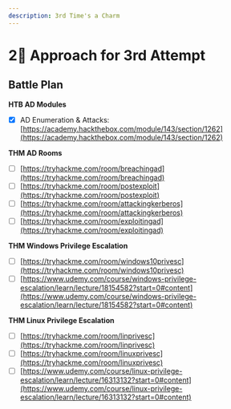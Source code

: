 ```yaml
---
description: 3rd Time's a Charm
---
```


# 2⃣ Approach for 3rd Attempt

## Battle Plan

**HTB AD Modules**&#x20;

* [x] AD Enumeration & Attacks: [https://academy.hackthebox.com/module/143/section/1262](https://academy.hackthebox.com/module/143/section/1262)

**THM AD Rooms**

* [ ] [https://tryhackme.com/room/breachingad](https://tryhackme.com/room/breachingad)
* [ ] [https://tryhackme.com/room/postexploit](https://tryhackme.com/room/postexploit)
* [ ] [https://tryhackme.com/room/attackingkerberos](https://tryhackme.com/room/attackingkerberos)
* [ ] [https://tryhackme.com/room/exploitingad](https://tryhackme.com/room/exploitingad)

**THM Windows Privilege Escalation**

* [ ] [https://tryhackme.com/room/windows10privesc](https://tryhackme.com/room/windows10privesc)
* [ ] [https://www.udemy.com/course/windows-privilege-escalation/learn/lecture/18154582?start=0#content](https://www.udemy.com/course/windows-privilege-escalation/learn/lecture/18154582?start=0#content)

**THM Linux Privilege Escalation**

* [ ] [https://tryhackme.com/room/linprivesc](https://tryhackme.com/room/linprivesc)
* [ ] [https://tryhackme.com/room/linuxprivesc](https://tryhackme.com/room/linuxprivesc)
* [ ] [https://www.udemy.com/course/linux-privilege-escalation/learn/lecture/16313132?start=0#content](https://www.udemy.com/course/linux-privilege-escalation/learn/lecture/16313132?start=0#content)
